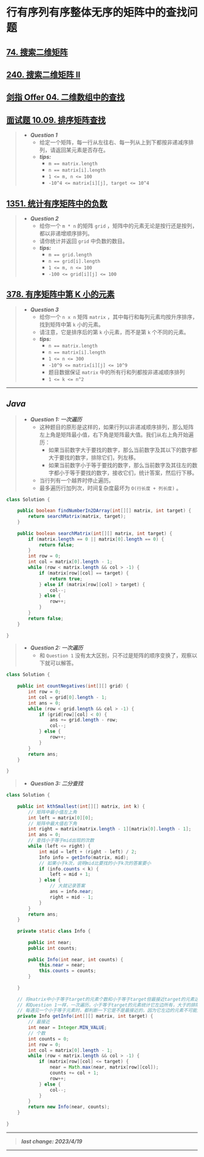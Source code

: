 # 行有序列有序整体无序的矩阵中的查找问题

## [74. 搜索二维矩阵](https://leetcode.cn/problems/search-a-2d-matrix/)

## [240. 搜索二维矩阵 II](https://leetcode.cn/problems/search-a-2d-matrix-ii/)

## [剑指 Offer 04. 二维数组中的查找](https://leetcode.cn/problems/er-wei-shu-zu-zhong-de-cha-zhao-lcof/)

## [面试题 10.09. 排序矩阵查找](https://leetcode.cn/problems/sorted-matrix-search-lcci/)

> - ***Question 1***
>   - 给定一个矩阵，每一行从左往右、每一列从上到下都按非递减序排列，请返回某元素是否存在。
>   - ***tips:***
>     - `m == matrix.length`
>     - `n == matrix[i].length`
>     - `1 <= m, n <= 100`
>     - `-10^4 <= matrix[i][j], target <= 10^4`

## [1351. 统计有序矩阵中的负数](https://leetcode.cn/problems/count-negative-numbers-in-a-sorted-matrix/)

> - ***Question 2***
>   - 给你一个 `m * n` 的矩阵 `grid` ，矩阵中的元素无论是按行还是按列，都以非递增顺序排列。
>   - 请你统计并返回 `grid` 中负数的数目。
>   - ***tips:***
>     - `m == grid.length`
>     - `n == grid[i].length`
>     - `1 <= m, n <= 100`
>     - `-100 <= grid[i][j] <= 100`

## [378. 有序矩阵中第 K 小的元素](https://leetcode.cn/problems/kth-smallest-element-in-a-sorted-matrix/)

> - ***Question 3***
>   - 给你一个 `n x n` 矩阵 `matrix` ，其中每行和每列元素均按升序排序，找到矩阵中第 `k` 小的元素。
>   - 请注意，它是排序后的第 `k` 小元素，而不是第 `k` 个不同的元素。
>   - ***tips:***
>     - `n == matrix.length`
>     - `n == matrix[i].length`
>     - `1 <= n <= 300`
>     - `-10^9 <= matrix[i][j] <= 10^9`
>     - 题目数据保证 `matrix` 中的所有行和列都按非递减顺序排列
>     - `1 <= k <= n^2`

---

## *Java*

> - ***Question 1: 一次遍历***
>   - 这种题目的原形是这样的，如果行列以非递减顺序排列，那么矩阵左上角是矩阵最小值，右下角是矩阵最大值。我们从右上角开始遍历：
>     - 如果当前数字大于要找的数字，那么当前数字及其以下的数字都大于要找的数字，排除它们，列左移。
>     - 如果当前数字小于等于要找的数字，那么当前数字及其往左的数字都小于等于要找的数字，接收它们，统计答案，然后行下移。
>   - 当行列有一个越界时停止遍历。
>   - 最多遍历行加列次，时间复杂度最坏为 `O(行长度 + 列长度)` 。

```java
class Solution {
    
    public boolean findNumberIn2DArray(int[][] matrix, int target) {
        return searchMatrix(matrix, target);
    }
    
    public boolean searchMatrix(int[][] matrix, int target) {
        if (matrix.length == 0 || matrix[0].length == 0) {
            return false;
        }
        int row = 0;
        int col = matrix[0].length - 1;
        while (row < matrix.length && col > -1) {
            if (matrix[row][col] == target) {
                return true;
            } else if (matrix[row][col] > target) {
                col--;
            } else {
                row++;
            }
        }
        return false;
    }
    
}
```

> - ***Question 2: 一次遍历***
>   - 和 `Question 1` 没有太大区别，只不过是矩阵的顺序变换了，观察以下就可以解答。

```java
class Solution {
    
    public int countNegatives(int[][] grid) {
        int row = 0;
        int col = grid[0].length - 1;
        int ans = 0;
        while (row < grid.length && col > -1) {
            if (grid[row][col] < 0) {
                ans += grid.length - row;
                col--;
            } else {
                row++;
            }
        }
        return ans;
    }
    
}
```

> - ***Question 3: 二分查找***

```java
class Solution {
    
    public int kthSmallest(int[][] matrix, int k) {
        // 矩阵中最小值左上角
        int left = matrix[0][0];
        // 矩阵中最大值右下角
        int right = matrix[matrix.length - 1][matrix[0].length - 1];
        int ans = 0;
        // 查找小于等于mid出现的次数
        while (left <= right) {
            int mid = left + (right - left) / 2;
            Info info = getInfo(matrix, mid);
            // 如果小于k次，说明mid比要找的小于k次的答案要小
            if (info.counts < k) {
                left = mid + 1;
            } else {
                // 大就记录答案
                ans = info.near;
                right = mid - 1;
            }
        }
        return ans;
    }
    
    private static class Info {
        
        public int near;
        public int counts;
        
        public Info(int near, int counts) {
            this.near = near;
            this.counts = counts;
        }
        
    }
    
    // 将matrix中小于等于target的元素个数和小于等于target但最接近target的元素这两个信息记录在Info中返回
    // 和Question 1一样，一次遍历，小于等于target的元素统计它左边所有，大于的排除下边所有
    // 每遇见一个小于等于元素时，都判断一下它是不是最接近的，因为它左边的元素不可能比它更接近
    private Info getInfo(int[][] matrix, int target) {
        // 最接近
        int near = Integer.MIN_VALUE;
        // 个数
        int counts = 0;
        int row = 0;
        int col = matrix[0].length - 1;
        while (row < matrix.length && col > -1) {
            if (matrix[row][col] <= target) {
                near = Math.max(near, matrix[row][col]);
                counts += col + 1;
                row++;
            } else {
                col--;
            }
        }
        return new Info(near, counts);
    }
    
}
```

---

> ***last change: 2023/4/19***

---
